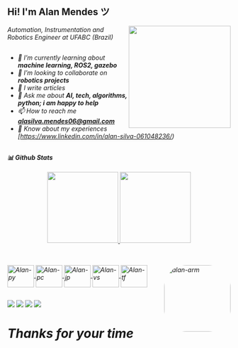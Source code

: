  ## Hi! I'm Alan Mendes ツ
 
<img align='right' src="https://media.giphy.com/media/M9gbBd9nbDrOTu1Mqx/giphy.gif" width="230">
<p><em>Automation, Instrumentation and Robotics Engineer at UFABC (Brazil)
  
##
- 🔭 I’m currently learning about **machine learning, ROS2, gazebo**
- 🌱 I’m looking to collaborate on **robotics projects**
- 📝 I write articles
- 💬 Ask me about **AI, tech, algorithms, python; i am happy to help**
- 📫 How to reach me **alasilva.mendes06@gmail.com**
- 📄 Know about my experiences [https://www.linkedin.com/in/alan-silva-061048236/)
  
 ##
  
#### 📊 **Github Stats**
<div align="center">
  <a href="https://github.com/alans96">
  <img height="160em" src="https://github-readme-stats.vercel.app/api?username=alans96&show_icons=true&theme=dracula&include_all_commits=true&count_private=true"/>
  <img height="160em" src="https://github-readme-stats.vercel.app/api/top-langs/?username=alans96&layout=compact&langs_count=7&theme=dracula"/>
</div>
  
##
  
</div>
<div style="display: inline_block"><br>
  <img align="center" alt="Alan-py" height="50" width="60" src="https://cdn.jsdelivr.net/gh/devicons/devicon/icons/python/python-original-wordmark.svg">
  <img align="center" alt="Alan-pc" height="50" width="60" src="https://cdn.jsdelivr.net/gh/devicons/devicon/icons/pycharm/pycharm-original.svg">
  <img align="center" alt="Alan-jp" height="50" width="60" src="https://cdn.jsdelivr.net/gh/devicons/devicon/icons/jupyter/jupyter-original-wordmark.svg">
  <img align="center" alt="Alan-vs" height="50" width="60" src="https://cdn.jsdelivr.net/gh/devicons/devicon/icons/visualstudio/visualstudio-plain.svg">
  <img align="center" alt="Alan-tf" height="50" width="60" src="https://cdn.jsdelivr.net/gh/devicons/devicon/icons/tensorflow/tensorflow-original.svg">
  <img align="right" alt="alan-arm" height="150" style="border-radius:50px;" src="https://media0.giphy.com/media/26DNc9KWmxRd8nkUU/giphy.gif?cid=790b7611694ec5b1db5bb2ae2d444fedccad8c18ffa4e4a5&rid=giphy.gif&ct=g">
</div>
 
  ##
 
<div>
    <a href="https://www.youtube.com/channel/UCKX4V-xvG6gx9wlauXSA8CA" target="_blank"><img src="https://img.shields.io/badge/YouTube-FF0000?style=for-the-badge&logo=youtube&logoColor=white" target="_blank"></a>
    <a href="https://www.instagram.com/alan96_s/" target="_blank"><img src="https://img.shields.io/badge/-Instagram-%23E4405F?style=for-the-badge&logo=instagram&logoColor=white" target="_blank"></a>
    <a href="https://www.linkedin.com/in/alan-silva-061048236/" target="_blank"><img src="https://img.shields.io/badge/-LinkedIn-%230077B5?style=for-the-badge&logo=linkedin&logoColor=white" target="_blank"></a>
    <a href = "alasilva.mendes06@gmail.com"><img src="https://img.shields.io/badge/-Gmail-%23333?style=for-the-badge&logo=gmail&logoColor=white" target="_blank"></a> 
</div>

  # _Thanks for your time_
 
